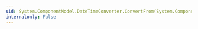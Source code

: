 ```yaml
---
uid: System.ComponentModel.DateTimeConverter.ConvertFrom(System.ComponentModel.ITypeDescriptorContext,System.Globalization.CultureInfo,System.Object)
internalonly: False
---
```

